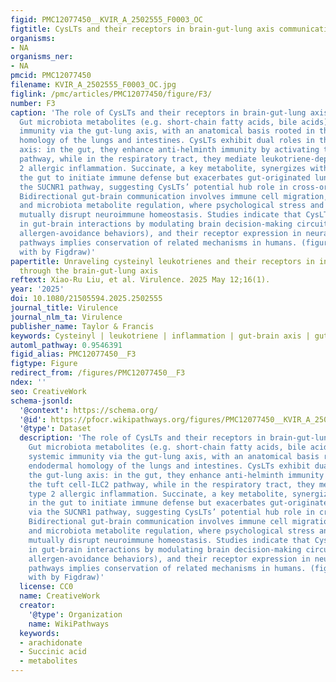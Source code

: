 ```yaml
---
figid: PMC12077450__KVIR_A_2502555_F0003_OC
figtitle: CysLTs and their receptors in brain-gut-lung axis communication
organisms:
- NA
organisms_ner:
- NA
pmcid: PMC12077450
filename: KVIR_A_2502555_F0003_OC.jpg
figlink: /pmc/articles/PMC12077450/figure/F3/
number: F3
caption: 'The role of CysLTs and their receptors in brain-gut-lung axis communication.
  Gut microbiota metabolites (e.g. short-chain fatty acids, bile acids) regulate systemic
  immunity via the gut-lung axis, with an anatomical basis rooted in the endodermal
  homology of the lungs and intestines. CysLTs exhibit dual roles in the gut-lung
  axis: in the gut, they enhance anti-helminth immunity by activating the tuft cell-ILC2
  pathway, while in the respiratory tract, they mediate leukotriene-dependent type
  2 allergic inflammation. Succinate, a key metabolite, synergizes with CysLTs in
  the gut to initiate immune defense but exacerbates gut-originated lung injury via
  the SUCNR1 pathway, suggesting CysLTs’ potential hub role in cross-organ inflammation.
  Bidirectional gut-brain communication involves immune cell migration, neural transmission,
  and microbiota metabolite regulation, where psychological stress and gut inflammation
  mutually disrupt neuroimmune homeostasis. Studies indicate that CysLTs may participate
  in gut-brain interactions by modulating brain decision-making circuits (e.g. inducing
  allergen-avoidance behaviors), and their receptor expression in neural nociceptive
  pathways implies conservation of related mechanisms in humans. (figure was created
  with by Figdraw)'
papertitle: Unraveling cysteinyl leukotrienes and their receptors in inflammation
  through the brain-gut-lung axis
reftext: Xiao-Ru Liu, et al. Virulence. 2025 May 12;16(1).
year: '2025'
doi: 10.1080/21505594.2025.2502555
journal_title: Virulence
journal_nlm_ta: Virulence
publisher_name: Taylor & Francis
keywords: Cysteinyl | leukotriene | inflammation | gut-brain axis | gut-lung axis
automl_pathway: 0.9546391
figid_alias: PMC12077450__F3
figtype: Figure
redirect_from: /figures/PMC12077450__F3
ndex: ''
seo: CreativeWork
schema-jsonld:
  '@context': https://schema.org/
  '@id': https://pfocr.wikipathways.org/figures/PMC12077450__KVIR_A_2502555_F0003_OC.html
  '@type': Dataset
  description: 'The role of CysLTs and their receptors in brain-gut-lung axis communication.
    Gut microbiota metabolites (e.g. short-chain fatty acids, bile acids) regulate
    systemic immunity via the gut-lung axis, with an anatomical basis rooted in the
    endodermal homology of the lungs and intestines. CysLTs exhibit dual roles in
    the gut-lung axis: in the gut, they enhance anti-helminth immunity by activating
    the tuft cell-ILC2 pathway, while in the respiratory tract, they mediate leukotriene-dependent
    type 2 allergic inflammation. Succinate, a key metabolite, synergizes with CysLTs
    in the gut to initiate immune defense but exacerbates gut-originated lung injury
    via the SUCNR1 pathway, suggesting CysLTs’ potential hub role in cross-organ inflammation.
    Bidirectional gut-brain communication involves immune cell migration, neural transmission,
    and microbiota metabolite regulation, where psychological stress and gut inflammation
    mutually disrupt neuroimmune homeostasis. Studies indicate that CysLTs may participate
    in gut-brain interactions by modulating brain decision-making circuits (e.g. inducing
    allergen-avoidance behaviors), and their receptor expression in neural nociceptive
    pathways implies conservation of related mechanisms in humans. (figure was created
    with by Figdraw)'
  license: CC0
  name: CreativeWork
  creator:
    '@type': Organization
    name: WikiPathways
  keywords:
  - arachidonate
  - Succinic acid
  - metabolites
---
```


